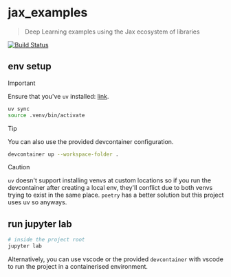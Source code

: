 # jax_examples

> Deep Learning examples using the Jax ecosystem of libraries

[![Build Status](https://shawonashraf.visualstudio.com/jax-examples/_apis/build/status%2FShawonAshraf.jax_examples?branchName=main)](https://shawonashraf.visualstudio.com/jax-examples/_build/latest?definitionId=13&branchName=main)

## env setup

> [!IMPORTANT]
> Ensure that you've `uv` installed: [link](https://docs.astral.sh/uv/getting-started/installation/). 

```bash
uv sync
source .venv/bin/activate
```

> [!TIP]
> You can also use the provided devcontainer configuration.
> ```bash
> devcontainer up --workspace-folder .
> ```

> [!CAUTION]
> `uv` doesn't support installing venvs at custom locations so
> if you run the devcontainer after creating a local env, they'll conflict
> due to both venvs trying to exist in the same place. `poetry` has a better solution
> but this project uses uv so anyways.


## run jupyter lab

```bash
# inside the project root
jupyter lab
```

Alternatively, you can use vscode or  the provided `devcontainer` with vscode to run the project in a containerised environment.
